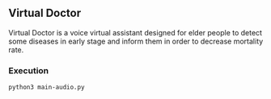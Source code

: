 ## Virtual Doctor

Virtual Doctor is a voice virtual assistant designed for elder people to detect some diseases in early stage and inform them in order to decrease mortality rate.

### Execution

```
python3 main-audio.py
```



